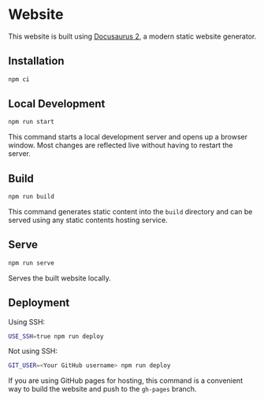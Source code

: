 # Website

This website is built using [Docusaurus 2](https://docusaurus.io/), a modern static website generator.

## Installation

```sh
npm ci
```

## Local Development

```sh
npm run start
```

This command starts a local development server and opens up a browser window. Most changes are reflected live without having to restart the server.

## Build

```sh
npm run build
```

This command generates static content into the `build` directory and can be served using any static contents hosting service.

## Serve

```sh
npm run serve
```

Serves the built website locally.

## Deployment

Using SSH:

```sh
USE_SSH=true npm run deploy
```

Not using SSH:

```sh
GIT_USER=<Your GitHub username> npm run deploy
```

If you are using GitHub pages for hosting, this command is a convenient way to build the website and push to the `gh-pages` branch.
